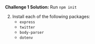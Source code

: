 **Challenge 1 Solution:** Run `npm init`

2. Install each of the following packages:
    * `express`
    * `twitter`
    * `body-parser`
    * `dotenv`